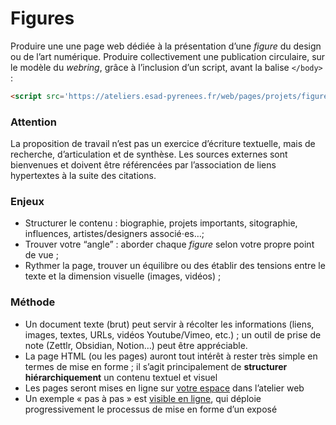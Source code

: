 # Figures


Produire une une page web dédiée à la présentation d’une _figure_ du design ou de l’art numérique. Produire collectivement une publication circulaire, sur le modèle du _webring_, grâce à l’inclusion d’un script, avant la balise `</body>` :
```html
<script src='https://ateliers.esad-pyrenees.fr/web/pages/projets/figures/webring.js'></script>
```


### Attention

La proposition de travail n’est pas un exercice d’écriture textuelle, mais de recherche, d’articulation et de synthèse. Les sources externes sont bienvenues et doivent être référencées par l’association de liens hypertextes à la suite des citations.


### Enjeux

* Structurer le contenu : biographie, projets importants, sitographie, influences, artistes/designers associé⋅es…;
* Trouver votre “angle” : aborder chaque _figure_ selon votre propre point de vue ;
* Rythmer la page, trouver un équilibre ou des établir des tensions entre le texte et la dimension visuelle (images, vidéos) ; 

### Méthode
* Un document texte (brut) peut servir à récolter les informations (liens, images, textes, URLs, vidéos Youtube/Vimeo, etc.) ; un outil de prise de note (Zettlr, Obsidian, Notion…) peut être appréciable.
* La page HTML (ou les pages) auront tout intérêt à rester très simple en termes de mise en forme ; il s’agit principalement de **structurer hiérarchiquement** un contenu textuel et visuel
* Les pages seront mises en ligne sur [votre espace](../../../archives/2023-2024/2dgm) dans l’atelier web
* Un exemple « pas à pas » est [visible en ligne](../../ressources/css/pratique/), qui déploie progressivement le processus de mise en forme d’un exposé


